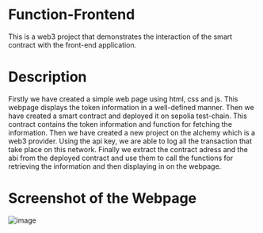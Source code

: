 # Function-Frontend

This is a web3 project that demonstrates the interaction of the smart contract with the front-end application.

# Description

Firstly we have created a simple web page using html, css and js. This webpage displays the token information in a well-defined manner.
Then we have created a smart contract and deployed it on sepolia test-chain. This contract contains the token information and function for fetching the information.
Then we have created a new project on the alchemy which is a web3 provider. Using the api key, we are able to log all the transaction that take place on this network.
Finally we extract the contract adress and the abi from the deployed contract and use them to call the functions for retrieving the information and then displaying in on the webpage.

# Screenshot of the Webpage

![image](https://github.com/GeekyHichambel/Metacrafters/assets/109455495/5335e845-5006-4677-bdc6-753e731b35bf)
